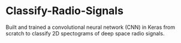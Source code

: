 # Classify-Radio-Signals
Built and trained a convolutional neural network (CNN) in Keras from scratch to classify 2D spectograms of deep space radio signals.
